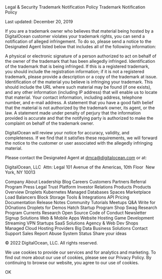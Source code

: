 Legal & Security
Trademark Notification Policy
Trademark Notification Policy

Last updated: December 20, 2019

If you are a trademark owner who believes that material being hosted by a DigitalOcean customer violates your trademark rights, you can send a notification of alleged infringement. To do so, please send a notice to the Designated Agent listed below that includes all of the following information:

A physical or electronic signature of a person authorized to act on behalf of the owner of the trademark that has been allegedly infringed.
Identification of the trademark that is being infringed. If this is a registered trademark, you should include the registration information; if it is not a registered trademark, please provide a description or a copy of the trademark at issue.
Identification of the material you believe is infringing your trademark. This should include the URL where such material may be found (if one exists), and any other information (including IP address) that will enable us to locate that material.
Your contact information, including address, telephone number, and e-mail address.
A statement that you have a good faith belief that the material is not authorized by the trademark owner, its agent, or the law.
A statement made under penalty of perjury that the information provided is accurate and that the notifying party is authorized to make the complaint on behalf of the trademark owner.

DigitalOcean will review your notice for accuracy, validity, and completeness. If we find that it satisfies these requirements, we will forward the notice to the customer or user associated with the allegedly infringing material.

Please contact the Designated Agent at dmca@digitalocean.com or at:

DigitalOcean, LLC 
Attn: Legal
101 Avenue of the Americas, 10th Floor 
New York, NY 10013

Company
About
Leadership
Blog
Careers
Customers
Partners
Referral Program
Press
Legal
Trust Platform
Investor Relations
Products
Products Overview
Droplets
Kubernetes
Managed Databases
Spaces
Marketplace
Load Balancers
Block Storage
Tools & Integrations
API
Pricing
Documentation
Release Notes
Community
Tutorials
Meetups
Q&A
Write for DOnations
Droplets for Demos
Hatch Startup Program
Shop Swag
Research Program
Currents Research
Open Source
Code of Conduct
Newsletter Signup
Solutions
Web & Mobile Apps
Website Hosting
Game Development
Streaming
VPN
Startups
SaaS Solutions
Agency & Web Dev Shops
Managed Cloud Hosting Providers
Big Data
Business Solutions
Contact
Support
Sales
Report Abuse
System Status
Share your ideas

© 2022 DigitalOcean, LLC. All rights reserved.

We use cookies to provide our services and for analytics and marketing. To find out more about our use of cookies, please see our Privacy Policy. By continuing to browse our website, you agree to our use of cookies.

OK